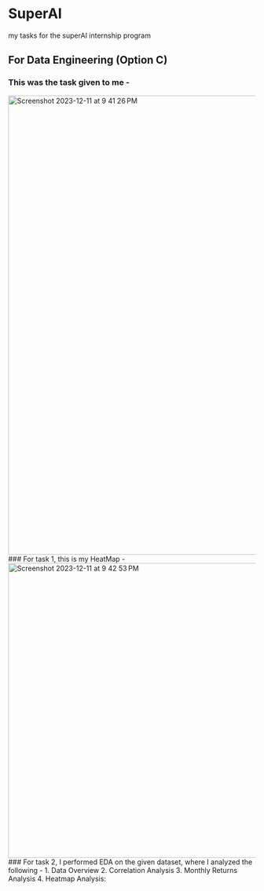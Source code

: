 # SuperAI
my tasks for the superAI internship program
## For Data Engineering (Option C) 
### This was the task given to me - 
<img width="935" alt="Screenshot 2023-12-11 at 9 41 26 PM" src="https://github.com/Bhurva6/SuperAI/assets/75015574/ffb223c9-f940-4b66-91be-a9cf5ea4b867">
### For task 1, this is my HeatMap - 
<img width="600" alt="Screenshot 2023-12-11 at 9 42 53 PM" src="https://github.com/Bhurva6/SuperAI/assets/75015574/bd618f98-231a-45e8-9bdb-e086172cd1b7">
### For task 2, I performed EDA on the given dataset, where I analyzed the following -
1. Data Overview
2. Correlation Analysis
3. Monthly Returns Analysis
4. Heatmap Analysis:
